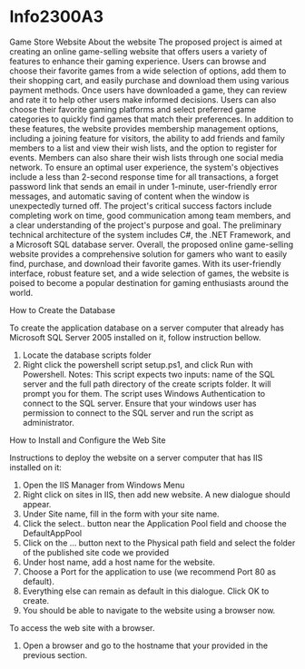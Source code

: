 # Info2300A3

Game Store Website
About the website
The proposed project is aimed at creating an online game-selling website that offers users a variety of features to enhance their gaming experience. Users can browse and choose their favorite games from a wide selection of options, add them to their shopping cart, and easily purchase and download them using various payment methods. Once users have downloaded a game, they can review and rate it to help other users make informed decisions. Users can also choose their favorite gaming platforms and select preferred game categories to quickly find games that match their preferences. In addition to these features, the website provides membership management options, including a joining feature for visitors, the ability to add friends and family members to a list and view their wish lists, and the option to register for events. Members can also share their wish lists through one social media network.
To ensure an optimal user experience, the system's objectives include a less than 2-second response time for all transactions, a forget password link that sends an email in under 1-minute, user-friendly error messages, and automatic saving of content when the window is unexpectedly turned off. The project's critical success factors include completing work on time, good communication among team members, and a clear understanding of the project's purpose and goal. The preliminary technical architecture of the system includes C#, the .NET Framework, and a Microsoft SQL database server. Overall, the proposed online game-selling website provides a comprehensive solution for gamers who want to easily find, purchase, and download their favorite games. With its user-friendly interface, robust feature set, and a wide selection of games, the website is poised to become a popular destination for gaming enthusiasts around the world. 

How to Create the Database
 
To create the application database on a server computer that already has Microsoft SQL Server 2005 installed on it, follow instruction bellow.
1.	Locate the database scripts folder
2.	Right click the powershell script setup.ps1, and click Run with Powershell.
Notes:
This script expects two inputs: name of the SQL server and the full path directory of the create scripts folder. It will prompt you for them.
The script uses Windows Authentication to connect to the SQL server. Ensure that your windows user has permission to connect to the SQL server and run the script as administrator.
 
How to Install and Configure the Web Site

Instructions to deploy the website on a server computer that has IIS installed on it:
1.	Open the IIS Manager from Windows Menu
2.	Right click on sites in IIS, then add new website. A new dialogue should appear.
3.	Under Site name, fill in the form with your site name.
4.	Click the select.. button near the Application Pool field and choose the DefaultAppPool
5.	Click on the … button next to the Physical path field and select the folder of the published site code we provided
6.	Under host name, add a host name for the website. 
7.	Choose a Port for the application to use (we recommend Port 80 as default).
8.	Everything else can remain as default in this dialogue. Click OK to create.
9.	You should be able to navigate to the website using a browser now. 
 
To access the web site with a browser.
1.	Open a browser and go to the hostname that your provided in the previous section.



